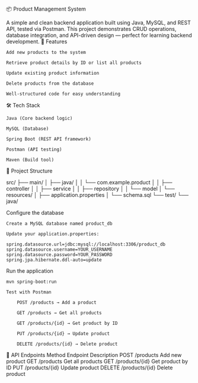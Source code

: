 📦 Product Management System

A simple and clean backend application built using Java, MySQL, and REST API, tested via Postman.
This project demonstrates CRUD operations, database integration, and API-driven design — perfect for learning backend development.
🚀 Features

    Add new products to the system

    Retrieve product details by ID or list all products

    Update existing product information

    Delete products from the database

    Well-structured code for easy understanding

🛠 Tech Stack

    Java (Core backend logic)

    MySQL (Database)

    Spring Boot (REST API framework)

    Postman (API testing)

    Maven (Build tool)

📂 Project Structure

src/
 ├── main/
 │    ├── java/
 │    │    └── com.example.product
 │    │         ├── controller
 │    │         ├── service
 │    │         ├── repository
 │    │         └── model
 │    └── resources/
 │         ├── application.properties
 │         └── schema.sql
 └── test/
      └── java/
   

Configure the database

    Create a MySQL database named product_db

    Update your application.properties:

    spring.datasource.url=jdbc:mysql://localhost:3306/product_db
    spring.datasource.username=YOUR_USERNAME
    spring.datasource.password=YOUR_PASSWORD
    spring.jpa.hibernate.ddl-auto=update

Run the application

    mvn spring-boot:run

    Test with Postman

        POST /products → Add a product

        GET /products → Get all products

        GET /products/{id} → Get product by ID

        PUT /products/{id} → Update product

        DELETE /products/{id} → Delete product

📌 API Endpoints
Method	Endpoint	Description
POST	/products	Add new product
GET	/products	Get all products
GET	/products/{id}	Get product by ID
PUT	/products/{id}	Update product
DELETE	/products/{id}	Delete product
